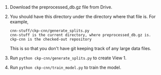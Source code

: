 1. Download the preprocessed_db.gz file from Drive.
2. You should have this directory under the directory where that file is. For example,
    ```
    cnn-stuff/ckp-cnn/generate_splits.py
    cnn-stuff is the current directory, where preprocessed_db.gz is.
    ckp-cnn is the checked-out repository
    ```
    This is so that you don't have git keeping track of any large data files.

3. Run `python ckp-cnn/generate_splits.py` to create View 1.
4. Run `python ckp-cnn/train_model.py` to train the model.